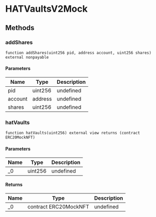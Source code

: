 # HATVaultsV2Mock









## Methods

### addShares

```solidity
function addShares(uint256 pid, address account, uint256 shares) external nonpayable
```





#### Parameters

| Name | Type | Description |
|---|---|---|
| pid | uint256 | undefined |
| account | address | undefined |
| shares | uint256 | undefined |

### hatVaults

```solidity
function hatVaults(uint256) external view returns (contract ERC20MockNFT)
```





#### Parameters

| Name | Type | Description |
|---|---|---|
| _0 | uint256 | undefined |

#### Returns

| Name | Type | Description |
|---|---|---|
| _0 | contract ERC20MockNFT | undefined |




